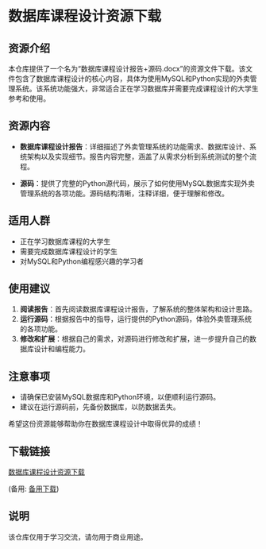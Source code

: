 # 数据库课程设计资源下载

## 资源介绍

本仓库提供了一个名为“数据库课程设计报告+源码.docx”的资源文件下载。该文件包含了数据库课程设计的核心内容，具体为使用MySQL和Python实现的外卖管理系统。该系统功能强大，非常适合正在学习数据库并需要完成课程设计的大学生参考和使用。

## 资源内容

- **数据库课程设计报告**：详细描述了外卖管理系统的功能需求、数据库设计、系统架构以及实现细节。报告内容完整，涵盖了从需求分析到系统测试的整个流程。
  
- **源码**：提供了完整的Python源代码，展示了如何使用MySQL数据库实现外卖管理系统的各项功能。源码结构清晰，注释详细，便于理解和修改。

## 适用人群

- 正在学习数据库课程的大学生
- 需要完成数据库课程设计的学生
- 对MySQL和Python编程感兴趣的学习者

## 使用建议

1. **阅读报告**：首先阅读数据库课程设计报告，了解系统的整体架构和设计思路。
2. **运行源码**：根据报告中的指导，运行提供的Python源码，体验外卖管理系统的各项功能。
3. **修改和扩展**：根据自己的需求，对源码进行修改和扩展，进一步提升自己的数据库设计和编程能力。

## 注意事项

- 请确保已安装MySQL数据库和Python环境，以便顺利运行源码。
- 建议在运行源码前，先备份数据库，以防数据丢失。

希望这份资源能够帮助你在数据库课程设计中取得优异的成绩！

## 下载链接
[数据库课程设计资源下载](https://pan.quark.cn/s/b32135f09f83) 

(备用: [备用下载](https://pan.baidu.com/s/1y4Z6HsMnoQWoVBj5vv8OFw?pwd=1234))

## 说明

该仓库仅用于学习交流，请勿用于商业用途。
